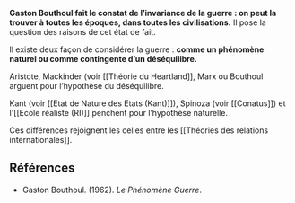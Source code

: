 **Gaston Bouthoul fait le constat de l’invariance de la guerre : on peut la trouver à toutes les époques, dans toutes les civilisations.** Il pose la question des raisons de cet état de fait.

Il existe deux façon de considérer la guerre : **comme un phénomène naturel ou comme contingente d’un déséquilibre.**

Aristote, Mackinder (voir [[Théorie du Heartland]], Marx ou Bouthoul arguent pour l’hypothèse du déséquilibre. 

Kant (voir [[Etat de Nature des Etats (Kant)]]), Spinoza (voir [[Conatus]]) et l'[[Ecole réaliste (RI)]] penchent pour l’hypothèse naturelle.

Ces différences rejoignent les celles entre les [[Théories des relations internationales]].

## Références 

- Gaston Bouthoul. (1962). _Le Phénomène Guerre_.